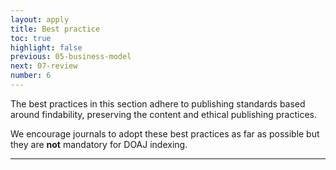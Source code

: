 ```yaml
---
layout: apply
title: Best practice
toc: true
highlight: false
previous: 05-business-model
next: 07-review
number: 6
---
```


The best practices in this section adhere to publishing standards based around findability, preserving the content and ethical publishing practices.

We encourage journals to adopt these best practices as far as possible but they are **not** mandatory for DOAJ indexing.

---
